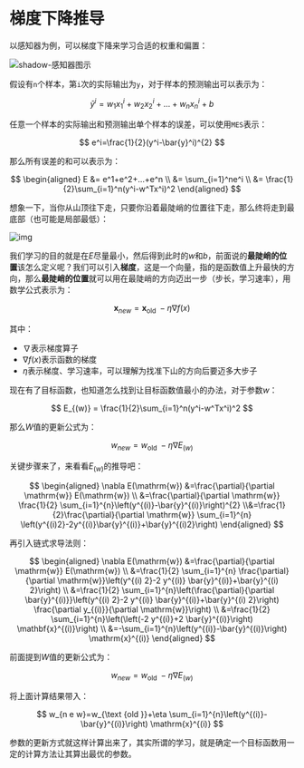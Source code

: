 # 梯度下降推导

以感知器为例，可以梯度下降来学习合适的权重和偏置：

![shadow-感知器图示](https://gitee.com/howie6879/oss/raw/master/uPic/image-20210114211230457.png)

假设有`n`个样本，第`i`次的实际输出为`y`，对于样本的预测输出可以表示为：

$$
\bar{y}^i = w_1x_1^i+w_2x_2^i+...+w_nx_n^i+b
$$

任意一个样本的实际输出和预测输出单个样本的误差，可以使用`MES`表示：

$$
e^i=\frac{1}{2}(y^i-\bar{y}^i)^{2}
$$

那么所有误差的和可以表示为：

$$
\begin{aligned}
E &= e^1+e^2+...+e^n
\\ &= \sum_{i=1}^ne^i
\\ &= \frac{1}{2}\sum_{i=1}^n(y^i-w^Tx^i)^2
\end{aligned}
$$

想象一下，当你从山顶往下走，只要你沿着最陡峭的位置往下走，那么终将走到最底部（也可能是局部最低）：

![img](https://gitee.com/howie6879/oss/raw/master/uPic/1042406-20161017221342935-1872962415.png)

我们学习的目的就是在$E$尽量最小，然后得到此时的$w$和$b$，前面说的**最陡峭的位置**该怎么定义呢？我们可以引入**梯度**，这是一个向量，指的是函数值上升最快的方向，那么**最陡峭的位置**就可以用在最陡峭的方向迈出一步（步长，学习速率），用数学公式表示为：

$$
\mathbf{x}_{n e w}=\mathbf{x}_{\text {old }}-\eta \nabla f(x)
$$

其中：

- $\nabla$表示梯度算子
- $\nabla f(x)$表示函数的梯度
- $\eta$表示梯度、学习速率，可以理解为找准下山的方向后要迈多大步子

现在有了目标函数，也知道怎么找到让目标函数值最小的办法，对于参数$w$：

$$
E_{(w)} = \frac{1}{2}\sum_{i=1}^n(y^i-w^Tx^i)^2
$$

那么$W$值的更新公式为：

$$
w_{n e w}=w_{\text {old }}-\eta \nabla E_{(w)}
$$

关键步骤来了，来看看$E_{(w)}$的推导吧：

$$
\begin{aligned}
\nabla E(\mathrm{w}) &=\frac{\partial}{\partial \mathrm{w}} E(\mathrm{w}) \\
&=\frac{\partial}{\partial \mathrm{w}} \frac{1}{2} \sum_{i=1}^{n}\left(y^{(i)}-\bar{y}^{(i)}\right)^{2}
\\&=\frac{1}{2}\frac{\partial}{\partial \mathrm{w}} \sum_{i=1}^{n}
\left(y^{(i)2}-2y^{(i)}\bar{y}^{(i)}+\bar{y}^{(i)2}\right)
\end{aligned}
$$

再引入链式求导法则：

$$
\begin{aligned}
\nabla E(\mathrm{w}) &=\frac{\partial}{\partial \mathrm{w}} E(\mathrm{w}) \\
&=\frac{1}{2} \sum_{i=1}^{n} \frac{\partial}{\partial \mathrm{w}}\left(y^{(i) 2}-2 y^{(i)} \bar{y}^{(i)}+\bar{y}^{(i) 2}\right) \\
&=\frac{1}{2} \sum_{i=1}^{n}\left(\frac{\partial}{\partial \bar{y}^{(i)}}\left(y^{(i) 2}-2 y^{(i)} \bar{y}^{(i)}+\bar{y}^{(i) 2}\right) \frac{\partial y_{(i)}}{\partial \mathrm{w}}\right) \\
&=\frac{1}{2} \sum_{i=1}^{n}\left(\left(-2 y^{(i)}+2 \bar{y}^{(i)}\right) \mathbf{x}^{(i)}\right) \\
&=-\sum_{i=1}^{n}\left(y^{(i)}-\bar{y}^{(i)}\right) \mathrm{x}^{(i)}
\end{aligned}
$$

前面提到$W$值的更新公式为：

$$
w_{n e w}=w_{\text {old }}-\eta \nabla E_{(w)}
$$

将上面计算结果带入：

$$
w_{n e w}=w_{\text {old }}+\eta \sum_{i=1}^{n}\left(y^{(i)}-\bar{y}^{(i)}\right) \mathrm{x}^{(i)}
$$

参数的更新方式就这样计算出来了，其实所谓的学习，就是确定一个目标函数用一定的计算方法让其算出最优的参数。

